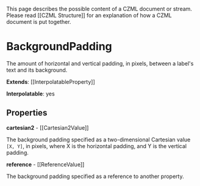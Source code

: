This page describes the possible content of a CZML document or stream.  Please read [[CZML Structure]] for an explanation of how a CZML document is put together.

# BackgroundPadding

The amount of horizontal and vertical padding, in pixels, between a label's text and its background.

**Extends**: [[InterpolatableProperty]]

**Interpolatable**: yes

## Properties

**cartesian2** - [[Cartesian2Value]]

The background padding specified as a two-dimensional Cartesian value `[X, Y]`, in pixels, where X is the horizontal padding, and Y is the vertical padding.


**reference** - [[ReferenceValue]]

The background padding specified as a reference to another property.


